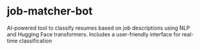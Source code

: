 # job-matcher-bot
AI-powered tool to classify resumes based on job descriptions using NLP and Hugging Face transformers. Includes a user-friendly interface for real-time classification

